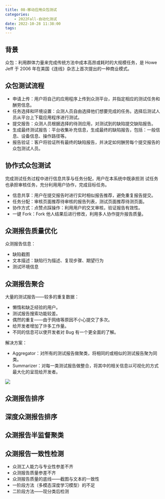 ```yaml
---
title: 08-移动应用众包测试
categories:
    - 2022Fall-自动化测试
date: 2022-10-28 11:38:00
tags:
---
```


## 背景

众包：利用群体力量来完成传统方法中成本高昂或耗时的大规模任务，是 Howe Jeff 于 2006 年在美国《连线》杂志上首次提出的一种商业模式。

## 众包测试流程

-   申请上传：用户将自己的应用程序上传到众测平台，并指定相应的测试任务和酬劳信息。
-   任务选择和环境设置：众测人员自由选择他们想要完成的任务。选择后测试人员从平台上下载应用程序进行测试。
-   提交报告：众测人员根据选择的待测应用，对测试到的缺陷提交缺陷报告。
-   生成最终测试报告：平台收集补充信息，生成最终的缺陷报告，包括：一般信息、设备信息、操作路径等。
-   报告验证：客户将验证所有最终的缺陷报告，并决定如何酬劳每个提交报告的众包测试人员。

## 协作式众包测试

完成测试任务过程中进行信息共享与任务分配，用户在本系统中既承担测
试任务也承担审核任务，充分利用用户协作，完成目标任务。

-   信息共享：用户在提交报告时进行实时相似报告推荐，避免重复报告提交。
-   任务分配：审核页面推荐待审核的报告列表，测试页面推荐待测页面。
-   协作方式：点赞点踩操作：利用用户的交叉审核，验证报告有效性。
-   一键 Fork：Fork 他人结果后进行修改，利用多人协作提升报告质量。

## 众测报告质量优化

众测报告信息：

-   缺陷截图
-   文本描述：缺陷行为描述、复现步骤、期望行为
-   测试环境信息

## 众测报告聚合

大量的测试报告——较多的重复数据：

-   懒惰和缺乏经验的用户。
-   测试报告搜索功能较差。
-   偶然的重复——由于网络等原因不小心提交了多次。
-   给开发者增加了许多工作量。
-   不同的信息可以使开发者对 Bug 有一个更全面的了解。

解决方案：

-   Aggregator：对所有的测试报告做聚类，将相同的或相似的测试报告聚为同类。
-   Summarizer：对每一类测试报告做整合，将其中的相关信息以可视化的方式最大化的呈现给开发者。

![](08-%E7%A7%BB%E5%8A%A8%E5%BA%94%E7%94%A8%E4%BC%97%E5%8C%85%E6%B5%8B%E8%AF%95/image-20221028114822184.png)

## 众测报告排序

## 深度众测报告排序

## 众测报告半监督聚类

## 众测报告一致性检测

-   众测工人能力与专业性参差不齐
-   众测报告质量参差不齐
-   众测报告质量的底线——截图与文本的一致性
-   一阶段方法（多模态深度学习模型）的不足
-   二阶段方法——现分类后检测
